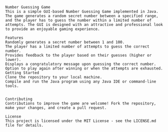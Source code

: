 	Number Guessing Game		
	This is a simple GUI-based Number Guessing Game implemented in Java. The game generates a random secret number between a specified range, and the player has to guess the number within a limited number of attempts. The GUI is designed with an attractive and professional look to provide an enjoyable gaming experience.

	Features
	Randomly generates a secret number between 1 and 100.
	The player has a limited number of attempts to guess the correct number.
	Provides feedback to the player based on their guesses (higher or lower).
	Displays a congratulatory message upon guessing the correct number.
	Option to play again after winning or when the attempts are exhausted.
	Getting Started
	Clone the repository to your local machine.
	Compile and run the Java program using any Java IDE or command-line tools.


	Contributing
	Contributions to improve the game are welcome! Fork the repository, make your changes, and create a pull request.

	License
	This project is licensed under the MIT License - see the LICENSE.md file for details.
